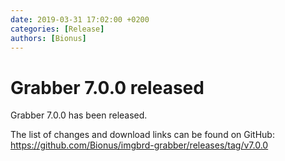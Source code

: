 ```yaml
---
date: 2019-03-31 17:02:00 +0200
categories: [Release]
authors: [Bionus]
---
```



# Grabber 7.0.0 released

Grabber 7.0.0 has been released.

The list of changes and download links can be found on GitHub:  
<https://github.com/Bionus/imgbrd-grabber/releases/tag/v7.0.0>